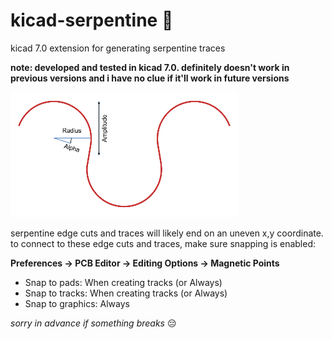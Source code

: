 # kicad-serpentine 🐍
 
kicad 7.0 extension for generating serpentine traces

**note: developed and tested in kicad 7.0. definitely doesn't work in previous versions and i have no clue if it'll work in future versions**

![Parameters](paramguide.bmp)

serpentine edge cuts and traces will likely end on an uneven x,y coordinate.
to connect to these edge cuts and traces, make sure snapping is enabled:

**Preferences → PCB Editor → Editing Options → Magnetic Points**

* Snap to pads: When creating tracks (or Always)
* Snap to tracks: When creating tracks (or Always)
* Snap to graphics: Always

_sorry in advance if something breaks_ 😔
